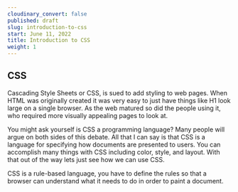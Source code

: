 ```yaml
---
cloudinary_convert: false
published: draft
slug: introduction-to-css
start: June 11, 2022
title: Introduction to CSS
weight: 1
---
```


## CSS

Cascading Style Sheets or CSS, is sued to add styling to web pages. When HTML was originally created it was very easy to just have things like H1 look large on a single browser. As the web matured so did the people using it, who required more visually appealing pages to look at.

You might ask yourself is CSS a programming language? Many people will argue on both sides of this debate. All that I can say is that CSS is a language for specifying how documents are presented to users. You can accomplish many things with CSS including color, style, and layout. With that out of the way lets just see how we can use CSS. 

CSS is a rule-based language, you have to define the rules so that a browser can understand what it needs to do in order to paint a document.